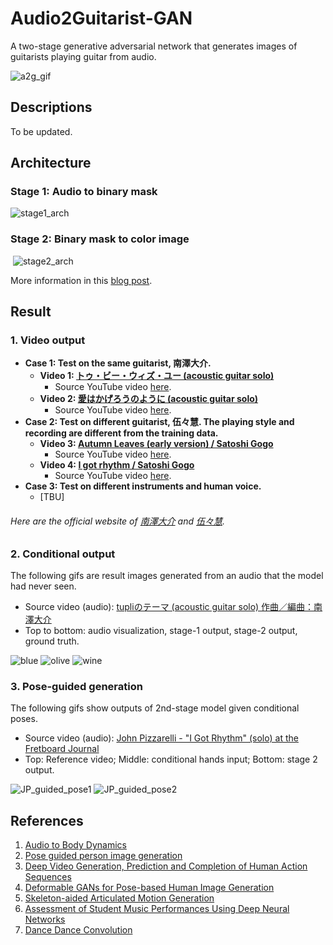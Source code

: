 # Audio2Guitarist-GAN
A two-stage generative adversarial network that generates images of guitarists playing guitar from audio.

![a2g_gif](https://github.com/shaoanlu/Audio2Guitarist-GAN/raw/master/readme_ims/a2g_gif010204.gif)

## Descriptions
  To be updated.

## Architecture
### Stage 1: Audio to binary mask  
  ![stage1_arch](https://github.com/shaoanlu/Audio2Guitarist-GAN/raw/master/readme_ims/stage1_arch.jpg)
### Stage 2: Binary mask to color image
  ![stage2_arch](https://github.com/shaoanlu/Audio2Guitarist-GAN/raw/master/readme_ims/stage2_arch.jpg)

More information in this [blog post](https://shaoanlu.wordpress.com/2018/09/12/lets-train-gans-to-play-guitar/).
  
## Result

### 1. Video output
  - **Case 1: Test on the same guitarist, 南澤大介.**
    - **Video 1: [トゥ・ビー・ウィズ・ユー (acoustic guitar solo)](https://drive.google.com/open?id=1GnDKuxnZTCC5_23AyzVGp0hmlylGojnI)**
      - Source YouTube video [here](https://www.youtube.com/watch?v=23nEZocwINo).
    - **Video 2: [愛はかげろうのように (acoustic guitar solo)](https://drive.google.com/open?id=1WWVdGX-XQsl48tGQaQR0b64BNxCNq6cv)**
      - Source YouTube video [here](https://www.youtube.com/watch?v=fh879tYOsYc).
  - **Case 2: Test on different guitarist, 伍々慧. The playing style and recording are different from the training data.**
    - **Video 3: [Autumn Leaves (early version) / Satoshi Gogo](https://drive.google.com/open?id=1txtLXhXmdtCV2qE5cReXLJqNQkbdRBtv)**
      - Source YouTube video [here](https://www.youtube.com/watch?v=F1nFu1lE9Hg).
    - **Video 4: [I got rhythm / Satoshi Gogo](https://drive.google.com/open?id=17JAQCfWU-gkzGDo4dQ0O9OBNr0-BqfIO)**
      - Source YouTube video [here](https://www.youtube.com/watch?v=44g26JcKqHM).
  - **Case 3: Test on different instruments and human voice.**
    - [TBU]
      
###### Here are the official website of [南澤大介](http://www.bsvmusic.com) and [伍々慧](https://www.gogosatoshi.com).

### 2. Conditional output
The following gifs are result images generated from an audio that the model had never seen. 
  - Source video (audio): [tupliのテーマ (acoustic guitar solo) 作曲／編曲：南澤大介](https://www.youtube.com/watch?v=ApbNNhVVsG8)
  - Top to bottom: audio visualization, stage-1 output, stage-2 output, ground truth.

![blue](https://www.dropbox.com/s/3atfluro1piv5dl/tupli_blue_audiovis.gif?raw=1) ![olive](https://www.dropbox.com/s/85s4pxthxp2djlp/tupli_olive_audiovis.gif?raw=1) ![wine](https://www.dropbox.com/s/6hjcq4xy4ctkd11/tupli_wine_audiovis.gif?raw=1)

### 3. Pose-guided generation
The following gifs show outputs of 2nd-stage model given conditional poses. 
  - Source video (audio): [John Pizzarelli - "I Got Rhythm" (solo) at the Fretboard Journal](https://www.youtube.com/watch?v=vVNVJGLVFCk)
  - Top: Reference video; Middle: conditional hands input; Bottom: stage 2 output.

![JP_guided_pose1](https://www.dropbox.com/s/mldgg1yg194ntcj/jp_guided_pose_hires_01.gif?raw=1) ![JP_guided_pose2](https://www.dropbox.com/s/z1m6h7oxslysvgc/jp_guided_pose_hires_02.gif?raw=1)

## References
1. [Audio to Body Dynamics](https://arviolin.github.io/AudioBodyDynamics/)
2. [Pose guided person image generation](https://arxiv.org/abs/1705.09368)
3. [Deep Video Generation, Prediction and Completion of Human Action Sequences](https://arxiv.org/abs/1711.08682)
4. [Deformable GANs for Pose-based Human Image Generation](https://arxiv.org/abs/1801.00055)
5. [Skeleton-aided Articulated Motion Generation](https://arxiv.org/abs/1707.01058)
6. [Assessment of Student Music Performances Using Deep Neural Networks](http://www.mdpi.com/2076-3417/8/4/507)
7. [Dance Dance Convolution](https://arxiv.org/abs/1703.06891)
